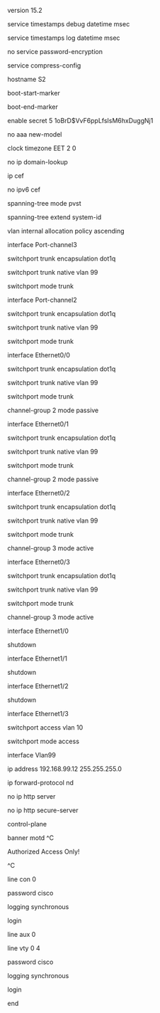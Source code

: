 version 15.2

service timestamps debug datetime msec

service timestamps log datetime msec

no service password-encryption

service compress-config

hostname S2

boot-start-marker

boot-end-marker

enable secret 5 $1$oBrD$VvF6ppLfsIsM6hxDuggNj1

no aaa new-model

clock timezone EET 2 0

no ip domain-lookup

ip cef

no ipv6 cef

spanning-tree mode pvst

spanning-tree extend system-id

vlan internal allocation policy ascending

interface Port-channel3

switchport trunk encapsulation dot1q

switchport trunk native vlan 99

switchport mode trunk

interface Port-channel2

switchport trunk encapsulation dot1q

switchport trunk native vlan 99

switchport mode trunk

interface Ethernet0/0

switchport trunk encapsulation dot1q

switchport trunk native vlan 99

switchport mode trunk

channel-group 2 mode passive

interface Ethernet0/1

switchport trunk encapsulation dot1q

switchport trunk native vlan 99

switchport mode trunk

channel-group 2 mode passive

interface Ethernet0/2

switchport trunk encapsulation dot1q

switchport trunk native vlan 99

switchport mode trunk

channel-group 3 mode active

interface Ethernet0/3

switchport trunk encapsulation dot1q

switchport trunk native vlan 99

switchport mode trunk

channel-group 3 mode active

interface Ethernet1/0

shutdown

interface Ethernet1/1

shutdown

interface Ethernet1/2

shutdown

interface Ethernet1/3

switchport access vlan 10

switchport mode access

interface Vlan99

ip address 192.168.99.12 255.255.255.0

ip forward-protocol nd

no ip http server

no ip http secure-server

control-plane

banner motd ^C

Authorized Access Only!

^C

line con 0

password cisco

logging synchronous

login

line aux 0

line vty 0 4

password cisco

logging synchronous

login

end
